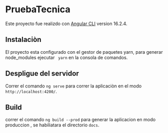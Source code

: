 # PruebaTecnica

Este proyecto fue realizdo con  [Angular CLI](https://github.com/angular/angular-cli) version 16.2.4.

## Instalaciòn

El proyecto esta configurado con el gestor de paquetes yarn, para generar node_modules ejecutar ``` yarn``` en la consola de comandos.

## Despligue del servidor

 Correr el comando `ng serve` para correr la aplicaciòn en el modo  `http://localhost:4200/`.



## Build

correr el comando `ng build --prod` para generar la aplicacion en  modo produccion , se habiliatara el directorio `docs`.



